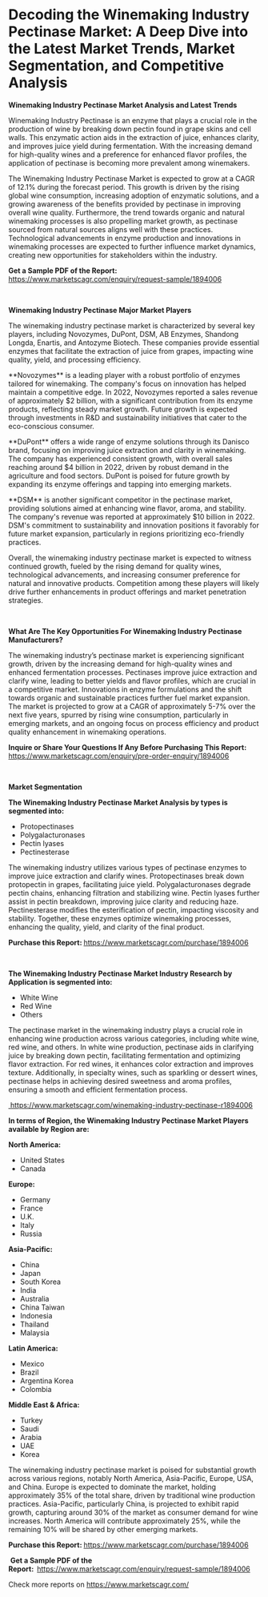 <p><h1>Decoding the Winemaking Industry Pectinase Market: A Deep Dive into the Latest Market Trends, Market Segmentation, and Competitive Analysis</h1></p><p><strong>Winemaking Industry Pectinase Market Analysis and Latest Trends</strong></p>
<p><p>Winemaking Industry Pectinase is an enzyme that plays a crucial role in the production of wine by breaking down pectin found in grape skins and cell walls. This enzymatic action aids in the extraction of juice, enhances clarity, and improves juice yield during fermentation. With the increasing demand for high-quality wines and a preference for enhanced flavor profiles, the application of pectinase is becoming more prevalent among winemakers.</p><p>The Winemaking Industry Pectinase Market is expected to grow at a CAGR of 12.1% during the forecast period. This growth is driven by the rising global wine consumption, increasing adoption of enzymatic solutions, and a growing awareness of the benefits provided by pectinase in improving overall wine quality. Furthermore, the trend towards organic and natural winemaking processes is also propelling market growth, as pectinase sourced from natural sources aligns well with these practices. Technological advancements in enzyme production and innovations in winemaking processes are expected to further influence market dynamics, creating new opportunities for stakeholders within the industry.</p></p>
<p><strong>Get a Sample PDF of the Report:&nbsp;</strong> <a href="https://www.marketscagr.com/enquiry/request-sample/1894006?utm_campaign=2476&utm_medium=2&utm_source=Github&utm_content=ia&utm_term=03042025&utm_id=winemaking-industry-pectinase">https://www.marketscagr.com/enquiry/request-sample/1894006</a></p>
<p>&nbsp;</p>
<p><strong>Winemaking Industry Pectinase Major Market Players</strong></p>
<p><p>The winemaking industry pectinase market is characterized by several key players, including Novozymes, DuPont, DSM, AB Enzymes, Shandong Longda, Enartis, and Antozyme Biotech. These companies provide essential enzymes that facilitate the extraction of juice from grapes, impacting wine quality, yield, and processing efficiency.</p><p>**Novozymes** is a leading player with a robust portfolio of enzymes tailored for winemaking. The company's focus on innovation has helped maintain a competitive edge. In 2022, Novozymes reported a sales revenue of approximately $2 billion, with a significant contribution from its enzyme products, reflecting steady market growth. Future growth is expected through investments in R&D and sustainability initiatives that cater to the eco-conscious consumer.</p><p>**DuPont** offers a wide range of enzyme solutions through its Danisco brand, focusing on improving juice extraction and clarity in winemaking. The company has experienced consistent growth, with overall sales reaching around $4 billion in 2022, driven by robust demand in the agriculture and food sectors. DuPont is poised for future growth by expanding its enzyme offerings and tapping into emerging markets.</p><p>**DSM** is another significant competitor in the pectinase market, providing solutions aimed at enhancing wine flavor, aroma, and stability. The company's revenue was reported at approximately $10 billion in 2022. DSM's commitment to sustainability and innovation positions it favorably for future market expansion, particularly in regions prioritizing eco-friendly practices.</p><p>Overall, the winemaking industry pectinase market is expected to witness continued growth, fueled by the rising demand for quality wines, technological advancements, and increasing consumer preference for natural and innovative products. Competition among these players will likely drive further enhancements in product offerings and market penetration strategies.</p></p>
<p>&nbsp;</p>
<p><strong>What Are The Key Opportunities For Winemaking Industry Pectinase Manufacturers?</strong></p>
<p><p>The winemaking industry’s pectinase market is experiencing significant growth, driven by the increasing demand for high-quality wines and enhanced fermentation processes. Pectinases improve juice extraction and clarify wine, leading to better yields and flavor profiles, which are crucial in a competitive market. Innovations in enzyme formulations and the shift towards organic and sustainable practices further fuel market expansion. The market is projected to grow at a CAGR of approximately 5-7% over the next five years, spurred by rising wine consumption, particularly in emerging markets, and an ongoing focus on process efficiency and product quality enhancement in winemaking operations.</p></p>
<p><strong>Inquire or Share Your Questions If Any Before Purchasing This Report:</strong> <a href="https://www.marketscagr.com/enquiry/pre-order-enquiry/1894006?utm_campaign=2476&utm_medium=2&utm_source=Github&utm_content=ia&utm_term=03042025&utm_id=winemaking-industry-pectinase">https://www.marketscagr.com/enquiry/pre-order-enquiry/1894006</a></p>
<p>&nbsp;</p>
<p><strong>Market Segmentation</strong></p>
<p><strong>The Winemaking Industry Pectinase Market Analysis by types is segmented into:</strong></p>
<p><ul><li>Protopectinases</li><li>Polygalacturonases</li><li>Pectin lyases</li><li>Pectinesterase</li></ul></p>
<p><p>The winemaking industry utilizes various types of pectinase enzymes to improve juice extraction and clarify wines. Protopectinases break down protopectin in grapes, facilitating juice yield. Polygalacturonases degrade pectin chains, enhancing filtration and stabilizing wine. Pectin lyases further assist in pectin breakdown, improving juice clarity and reducing haze. Pectinesterase modifies the esterification of pectin, impacting viscosity and stability. Together, these enzymes optimize winemaking processes, enhancing the quality, yield, and clarity of the final product.</p></p>
<p><strong>Purchase this Report:&nbsp;</strong><a href="https://www.marketscagr.com/purchase/1894006?utm_campaign=2476&utm_medium=2&utm_source=Github&utm_content=ia&utm_term=03042025&utm_id=winemaking-industry-pectinase">https://www.marketscagr.com/purchase/1894006</a></p>
<p>&nbsp;</p>
<p><strong>The Winemaking Industry Pectinase Market Industry Research by Application is segmented into:</strong></p>
<p><ul><li>White Wine</li><li>Red Wine</li><li>Others</li></ul></p>
<p><p>The pectinase market in the winemaking industry plays a crucial role in enhancing wine production across various categories, including white wine, red wine, and others. In white wine production, pectinase aids in clarifying juice by breaking down pectin, facilitating fermentation and optimizing flavor extraction. For red wines, it enhances color extraction and improves texture. Additionally, in specialty wines, such as sparkling or dessert wines, pectinase helps in achieving desired sweetness and aroma profiles, ensuring a smooth and efficient fermentation process.</p></p>
<p><a href="https://www.marketscagr.com/winemaking-industry-pectinase-r1894006?utm_campaign=2476&utm_medium=2&utm_source=Github&utm_content=ia&utm_term=03042025&utm_id=winemaking-industry-pectinase">&nbsp;https://www.marketscagr.com/winemaking-industry-pectinase-r1894006</a></p>
<p><strong>In terms of Region, the Winemaking Industry Pectinase Market Players available by Region are:</strong></p>
<p>
    <p> <strong> North America: </strong>
        <ul>
            <li>United States</li>
            <li>Canada</li>
        </ul>
        </p> 
    <p> <strong> Europe: </strong>
        <ul>
            <li>Germany</li>
            <li>France</li>
            <li>U.K.</li>
            <li>Italy</li>
            <li>Russia</li>
        </ul>
        </p> 
    <p> <strong> Asia-Pacific: </strong>
        <ul>
            <li>China</li>
            <li>Japan</li>
            <li>South Korea</li>
            <li>India</li>
            <li>Australia</li>
            <li>China Taiwan</li>
            <li>Indonesia</li>
            <li>Thailand</li>
            <li>Malaysia</li>
        </ul>
        </p> 
    <p> <strong> Latin America: </strong>
        <ul>
            <li>Mexico</li>
            <li>Brazil</li>
            <li>Argentina Korea</li>
            <li>Colombia</li>
        </ul>
        </p> 
    <p> <strong> Middle East & Africa: </strong>
        <ul>
            <li>Turkey</li>
            <li>Saudi</li>
            <li>Arabia</li>
            <li>UAE</li>
            <li>Korea</li>
        </ul>
    </p>
    </p>
<p><p>The winemaking industry pectinase market is poised for substantial growth across various regions, notably North America, Asia-Pacific, Europe, USA, and China. Europe is expected to dominate the market, holding approximately 35% of the total share, driven by traditional wine production practices. Asia-Pacific, particularly China, is projected to exhibit rapid growth, capturing around 30% of the market as consumer demand for wine increases. North America will contribute approximately 25%, while the remaining 10% will be shared by other emerging markets.</p></p>
<p><strong>Purchase this Report: </strong><a href="https://www.marketscagr.com/purchase/1894006?utm_campaign=2476&utm_medium=2&utm_source=Github&utm_content=ia&utm_term=03042025&utm_id=winemaking-industry-pectinase">https://www.marketscagr.com/purchase/1894006</a></p>
<p>&nbsp;<strong>Get a Sample PDF of the Report:&nbsp;&nbsp;</strong><a href="https://www.marketscagr.com/enquiry/request-sample/1894006?utm_campaign=2476&utm_medium=2&utm_source=Github&utm_content=ia&utm_term=03042025&utm_id=winemaking-industry-pectinase">https://www.marketscagr.com/enquiry/request-sample/1894006</a></p>
<p><strong></strong></p>
<p>Check more reports on <a href="https://www.marketscagr.com/?utm_campaign=2476&utm_medium=2&utm_source=Github&utm_content=ia&utm_term=03042025&utm_id=winemaking-industry-pectinase">https://www.marketscagr.com/</a></p>